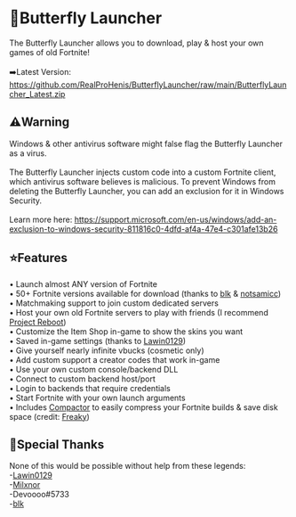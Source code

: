 # 🦋Butterfly Launcher
The Butterfly Launcher allows you to download, play & host your own games of old Fortnite!<br></br>
➡️Latest Version: https://github.com/RealProHenis/ButterflyLauncher/raw/main/ButterflyLauncher_Latest.zip<br>

## ⚠️Warning
Windows & other antivirus software might false flag the Butterfly Launcher as a virus.</br></br>
The Butterfly Launcher injects custom code into a custom Fortnite client, which antivirus software believes is malicious.
To prevent Windows from deleting the Butterfly Launcher, you can add an exclusion for it in Windows Security.</br></br>
Learn more here: https://support.microsoft.com/en-us/windows/add-an-exclusion-to-windows-security-811816c0-4dfd-af4a-47e4-c301afe13b26</br>

## ⭐Features
• Launch almost ANY version of Fortnite</br>
• 50+ Fortnite versions available for download (thanks to [blk](https://github.com/simplyblk/Fortnitebuilds) & [notsamicc](https://github.com/notsamicc/Fortnite-Builds))</br>
• Matchmaking support to join custom dedicated servers</br>
• Host your own old Fortnite servers to play with friends (I recommend [Project Reboot](https://github.com/Milxnor/Project-Reboot-3.0))</br>
• Customize the Item Shop in-game to show the skins you want</br>
• Saved in-game settings (thanks to [Lawin0129](https://github.com/Lawin0129))</br>
• Give yourself nearly infinite vbucks (cosmetic only)</br>
• Add custom support a creator codes that work in-game</br>
• Use your own custom console/backend DLL</br>
• Connect to custom backend host/port</br>
• Login to backends that require credentials</br>
• Start Fortnite with your own launch arguments</br>
• Includes [Compactor](https://github.com/Freaky/Compactor) to easily compress your Fortnite builds & save disk space (credit: [Freaky](https://github.com/Freaky))</br>

## 💙Special Thanks
None of this would be possible without help from these legends:</br>
-[Lawin0129](https://github.com/Lawin0129)</br>
-[Milxnor](https://github.com/milxnor)</br>
-Devoooo#5733</br>
-[blk](https://github.com/simplyblk)</br>
